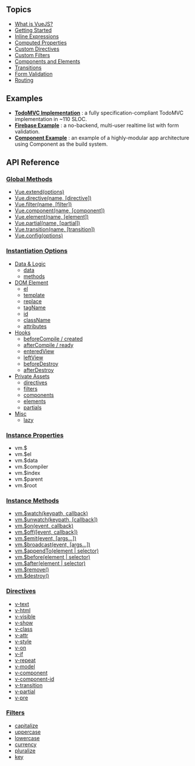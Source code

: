 ## Topics

- [What is VueJS?](wiki/What-is-VueJS)
- [Getting Started](wiki/Getting-Started)
- [Inline Expressions](wiki/Inline-Expressions)
- [Computed Properties](wiki/Computed-Properties)
- [Custom Directives](wiki/Custom-Directives)
- [Custom Filters](wiki/Custom-Filters)
- [Components and Elements](wiki/Components-and-Elements)
- [Transitions](wiki/Transitions)
- [Form Validation](wiki/Form-Validation)
- [Routing](wiki/Routing)

## Examples

- **[TodoMVC Implementation](https://github.com/yyx990803/vue/tree/master/examples/todomvc)** : a fully specification-compliant TodoMVC implementation in ~110 SLOC.
- **[Firebase Example](https://github.com/yyx990803/vue/tree/master/examples/firebase)** : a no-backend, multi-user realtime list with form validation.
- **[Component Example](https://github.com/vuejs/vue-component-example)** : an example of a highly-modular app architecture using Component as the build system.

## API Reference

### [Global Methods](wiki/Global-Methods)

- [Vue.extend(options)](wiki/Global-Methods#vueextendoptions)
- [Vue.directive(name, [directive])](wiki/Global-Methods#vuedirectivename-directive)
- [Vue.filter(name, [filter])](wiki/Global-Methods#vuefiltername-filter)
- [Vue.component(name, [component])](wiki/Global-Methods#vuecomponentname-component)
- [Vue.element(name, [element])](wiki/Global-Methods#vueelementname-element)
- [Vue.partial(name, [partial])](wiki/Global-Methods#vuepartialname-partial)
- [Vue.transition(name, [transition])](wiki/Global-Methods#vuetransitionname-transition)
- [Vue.config(options)](wiki/Global-Methods#vueconfigoptions)

### [Instantiation Options](wiki/Instantiation-Options)

- [Data & Logic](wiki/Instantiation-Options#data--logic)
    - [data](wiki/Instantiation-Options#data)
    - [methods](wiki/Instantiation-Options#methods)
- [DOM Element](wiki/Instantiation-Options#dom-element)
    - [el](wiki/Instantiation-Options#el)
    - [template](wiki/Instantiation-Options#template)
    - [replace](wiki/Instantiation-Options#replace)
    - [tagName](wiki/Instantiation-Options#tagname)
    - [id](wiki/Instantiation-Options#id)
    - [className](wiki/Instantiation-Options#classname)
    - [attributes](wiki/Instantiation-Options#attributes)
- [Hooks](wiki/Instantiation-Options#hooks)
    - [beforeCompile / created](wiki/Instantiation-Options#beforecompile)
    - [afterCompile / ready](wiki/Instantiation-Options#aftercompile)
    - [enteredView](wiki/Instantiation-Options#enteredview)
    - [leftView](wiki/Instantiation-Options#leftview)
    - [beforeDestroy](wiki/Instantiation-Options#beforedestroy)
    - [afterDestroy](wiki/Instantiation-Options#afterdestroy)
- [Private Assets](wiki/Instantiation-Options#private-assets)
    - [directives](wiki/Instantiation-Options#directives)
    - [filters](wiki/Instantiation-Options#filters)
    - [components](wiki/Instantiation-Options#components)
    - [elements](wiki/Instantiation-Options#elements)
    - [partials](wiki/Instantiation-Options#partials)
- [Misc](wiki/Instantiation-Options#misc)
    - [lazy](wiki/Instantiation-Options#lazy)

### [Instance Properties](wiki/Instance-Properties)

- vm.$
- vm.$el
- vm.$data
- vm.$compiler
- vm.$index
- vm.$parent
- vm.$root

### [Instance Methods](wiki/Instance-Methods)

- [vm.$watch(keypath, callback)](wiki/Instance-Methods#vmwatchkeypath-callback)
- [vm.$unwatch(keypath, [callback])](wiki/Instance-Methods#vmunwatchkeypath-callback)
- [vm.$on(event, callback)](wiki/Instance-Methods#vmonevent-callback)
- [vm.$off([event, callback])](wiki/Instance-Methods#vmoffevent-callback)
- [vm.$emit(event, [args...])](wiki/Instance-Methods#vmemitevent-args)
- [vm.$broadcast(event, [args...])](wiki/Instance-Methods#vmbroadcastevent-args)
- [vm.$appendTo(element | selector)](wiki/Instance-Methods#vmappendtoelement--selector)
- [vm.$before(element | selector)](wiki/Instance-Methods#vmbeforeelement--selector)
- [vm.$after(element | selector)](wiki/Instance-Methods#vmafterelement--selector)
- [vm.$remove()](wiki/Instance-Methods#vmremove)
- [vm.$destroy()](wiki/Instance-Methods#vmdestroy)

### [Directives](wiki/Directives)

- [v-text](wiki/Directives#v-text)
- [v-html](wiki/Directives#v-html)
- [v-visible](wiki/Directives#v-visible)
- [v-show](wiki/Directives#v-show)
- [v-class](wiki/Directives#v-class)
- [v-attr](wiki/Directives#v-attr)
- [v-style](wiki/Directives#v-style)
- [v-on](wiki/Directives#v-on)
- [v-if](wiki/Directives#v-if)
- [v-repeat](wiki/Directives#v-repeat)
- [v-model](wiki/Directives#v-model)
- [v-component](wiki/Directives#v-component)
- [v-component-id](wiki/Directives#v-component-id)
- [v-transition](wiki/Directives#v-transition)
- [v-partial](wiki/Directives#v-partial)
- [v-pre](wiki/Directives#v-pre)

### [Filters](wiki/Filters)

- [capitalize](wiki/Filters#capitalize)
- [uppercase](wiki/Filters#uppercase)
- [lowercase](wiki/Filters#lowercase)
- [currency](wiki/Filters#currency)
- [pluralize](wiki/Filters#pluralize)
- [key](wiki/Filters#key)